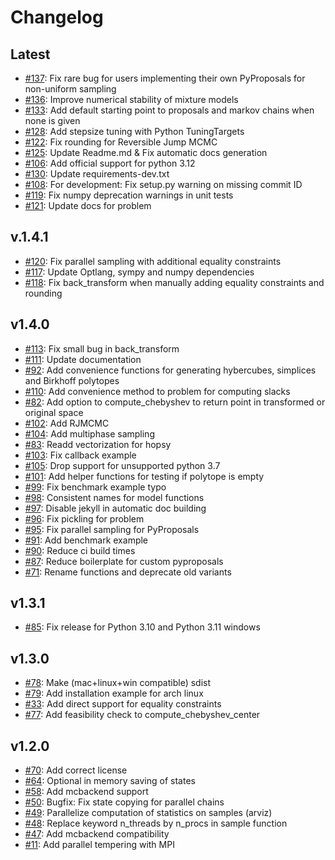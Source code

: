 # Changelog

## Latest
- [#137](https://jugit.fz-juelich.de/IBG-1/ModSim/hopsy/-/issues/137): Fix rare bug for users implementing their own PyProposals for non-uniform sampling
- [#136](https://jugit.fz-juelich.de/IBG-1/ModSim/hopsy/-/issues/136): Improve numerical stability of mixture models
- [#133](https://jugit.fz-juelich.de/IBG-1/ModSim/hopsy/-/issues/133): Add default starting point to proposals and markov chains when none is given
- [#128](https://jugit.fz-juelich.de/IBG-1/ModSim/hopsy/-/issues/128): Add stepsize tuning with Python TuningTargets
- [#122](https://jugit.fz-juelich.de/IBG-1/ModSim/hopsy/-/issues/122): Fix rounding for Reversible Jump MCMC
- [#125](https://jugit.fz-juelich.de/IBG-1/ModSim/hopsy/-/issues/125): Update Readme.md & Fix automatic docs generation
- [#106](https://jugit.fz-juelich.de/IBG-1/ModSim/hopsy/-/issues/106): Add official support for python 3.12
- [#130](https://jugit.fz-juelich.de/IBG-1/ModSim/hopsy/-/issues/130): Update requirements-dev.txt
- [#108](https://jugit.fz-juelich.de/IBG-1/ModSim/hopsy/-/issues/108): For development: Fix setup.py warning on missing commit ID
- [#119](https://jugit.fz-juelich.de/IBG-1/ModSim/hopsy/-/issues/119): Fix numpy deprecation warnings in unit tests
- [#121](https://jugit.fz-juelich.de/IBG-1/ModSim/hopsy/-/issues/121): Update docs for problem

## v.1.4.1
- [#120](https://jugit.fz-juelich.de/IBG-1/ModSim/hopsy/-/issues/120): Fix parallel sampling with additional equality constraints
- [#117](https://jugit.fz-juelich.de/IBG-1/ModSim/hopsy/-/issues/117): Update Optlang, sympy and numpy dependencies
- [#118](https://jugit.fz-juelich.de/IBG-1/ModSim/hopsy/-/issues/118): Fix back\_transform when manually adding equality constraints and rounding

## v1.4.0
- [#113](https://jugit.fz-juelich.de/IBG-1/ModSim/hopsy/-/issues/113): Fix small bug in back\_transform
- [#111](https://jugit.fz-juelich.de/IBG-1/ModSim/hopsy/-/issues/111): Update documentation
- [#92](https://jugit.fz-juelich.de/IBG-1/ModSim/hopsy/-/issues/92): Add convenience functions for generating hybercubes, simplices and Birkhoff polytopes
- [#110](https://jugit.fz-juelich.de/IBG-1/ModSim/hopsy/-/issues/110): Add convenience method to problem for computing slacks
- [#82](https://jugit.fz-juelich.de/IBG-1/ModSim/hopsy/-/issues/82): Add option to compute\_chebyshev to return point in transformed or original space
- [#102](https://jugit.fz-juelich.de/IBG-1/ModSim/hopsy/-/issues/102): Add RJMCMC
- [#104](https://jugit.fz-juelich.de/IBG-1/ModSim/hopsy/-/issues/104): Add multiphase sampling
- [#83](https://jugit.fz-juelich.de/IBG-1/ModSim/hopsy/-/issues/83): Readd vectorization for hopsy
- [#103](https://jugit.fz-juelich.de/IBG-1/ModSim/hopsy/-/issues/103): Fix callback example
- [#105](https://jugit.fz-juelich.de/IBG-1/ModSim/hopsy/-/issues/105): Drop support for unsupported python 3.7
- [#101](https://jugit.fz-juelich.de/IBG-1/ModSim/hopsy/-/issues/101): Add helper functions for testing if polytope is empty
- [#99](https://jugit.fz-juelich.de/IBG-1/ModSim/hopsy/-/issues/99): Fix benchmark example typo
- [#98](https://jugit.fz-juelich.de/IBG-1/ModSim/hopsy/-/issues/98): Consistent names for model functions
- [#97](https://jugit.fz-juelich.de/IBG-1/ModSim/hopsy/-/issues/97): Disable jekyll in automatic doc building
- [#96](https://jugit.fz-juelich.de/IBG-1/ModSim/hopsy/-/issues/96): Fix pickling for problem
- [#95](https://jugit.fz-juelich.de/IBG-1/ModSim/hopsy/-/issues/95): Fix parallel sampling for PyProposals
- [#91](https://jugit.fz-juelich.de/IBG-1/ModSim/hopsy/-/issues/91): Add benchmark example
- [#90](https://jugit.fz-juelich.de/IBG-1/ModSim/hopsy/-/issues/90): Reduce ci build times
- [#87](https://jugit.fz-juelich.de/IBG-1/ModSim/hopsy/-/issues/87): Reduce boilerplate for custom pyproposals
- [#71](https://jugit.fz-juelich.de/IBG-1/ModSim/hopsy/-/issues/71): Rename functions and deprecate old variants

## v1.3.1
- [#85](https://jugit.fz-juelich.de/IBG-1/ModSim/hopsy/-/issues/85): Fix release for Python 3.10 and Python 3.11 windows

## v1.3.0
- [#78](https://jugit.fz-juelich.de/IBG-1/ModSim/hopsy/-/issues/78): Make (mac+linux+win compatible) sdist
- [#79](https://jugit.fz-juelich.de/IBG-1/ModSim/hopsy/-/issues/79): Add installation example for arch linux
- [#33](https://jugit.fz-juelich.de/IBG-1/ModSim/hopsy/-/issues/33): Add direct support for equality constraints
- [#77](https://jugit.fz-juelich.de/IBG-1/ModSim/hopsy/-/issues/77): Add feasibility check to compute\_chebyshev\_center

## v1.2.0
- [#70](https://jugit.fz-juelich.de/IBG-1/ModSim/hopsy/-/issues/70): Add correct license
- [#64](https://jugit.fz-juelich.de/IBG-1/ModSim/hopsy/-/issues/64): Optional in memory saving of states
- [#58](https://jugit.fz-juelich.de/IBG-1/ModSim/hopsy/-/issues/58): Add mcbackend support
- [#50](https://jugit.fz-juelich.de/IBG-1/ModSim/hopsy/-/issues/50): Bugfix: Fix state copying for parallel chains
- [#49](https://jugit.fz-juelich.de/IBG-1/ModSim/hopsy/-/issues/49): Parallelize computation of statistics on samples (arviz)
- [#48](https://jugit.fz-juelich.de/IBG-1/ModSim/hopsy/-/issues/48): Replace keyword n\_threads by n\_procs in sample function
- [#47](https://jugit.fz-juelich.de/IBG-1/ModSim/hopsy/-/issues/47): Add mcbackend compatibility
- [#11](https://jugit.fz-juelich.de/IBG-1/ModSim/hopsy/-/issues/11): Add parallel tempering with MPI
